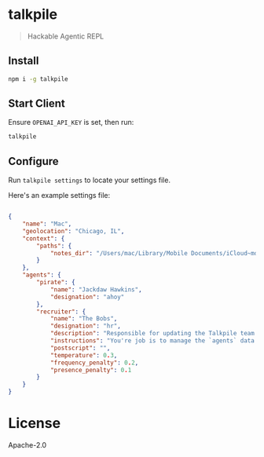 # talkpile

> Hackable Agentic REPL

## Install
```sh
npm i -g talkpile
```

## Start Client

Ensure `OPENAI_API_KEY` is set, then run:

```sh
talkpile
```

## Configure

Run `talkpile settings` to locate your settings file.

Here's an example settings file:

```json

{
	"name": "Mac",
	"geolocation": "Chicago, IL",
	"context": {
		"paths": {
			"notes_dir": "/Users/mac/Library/Mobile Documents/iCloud~md~obsidian/Documents/Green"
		}
	},
	"agents": {
		"pirate": {
			"name": "Jackdaw Hawkins",
			"designation": "ahoy"
		},
		"recruiter": {
			"name": "The Bobs",
			"designation": "hr",
			"description": "Responsible for updating the Talkpile team roster",
			"instructions": "You're job is to manage the `agents` data inside `/Users/mac/Library/Preferences/talkpile-nodejs/config.js`. Adding a agent entry to the `agents` object will add a member to the team.\n\n",
			"postscript": "",
			"temperature": 0.3,
			"frequency_penalty": 0.2,
			"presence_penalty": 0.1
		}
	}
}

```

# License

Apache-2.0
